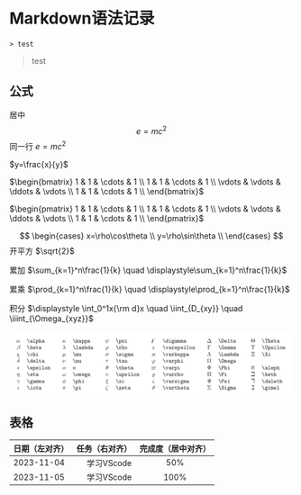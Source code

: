# Markdown语法记录

```basic
> test
```
> test
## 公式
居中
$$e=mc^2$$
同一行
$e=mc^2$

$y=\frac{x}{y}$

$\begin{bmatrix}
1 & 1 & \cdots & 1 \\
1 & 1 & \cdots & 1 \\
\vdots & \vdots & \ddots & \vdots \\
1 & 1 & \cdots & 1 \\
\end{bmatrix}$

$\begin{pmatrix}
1 & 1 & \cdots & 1 \\
1 & 1 & \cdots & 1 \\
\vdots & \vdots & \ddots & \vdots \\
1 & 1 & \cdots & 1 \\
\end{pmatrix}$

$$
\begin{cases}
x=\rho\cos\theta \\
y=\rho\sin\theta \\
\end{cases}
$$
开平方 $\sqrt{2}$

累加 $\sum_{k=1}^n\frac{1}{k}  \quad  \displaystyle\sum_{k=1}^n\frac{1}{k}$

累乘 $\prod_{k=1}^n\frac{1}{k}  \quad  \displaystyle\prod_{k=1}^n\frac{1}{k}$

积分 $\displaystyle \int_0^1x{\rm d}x  \quad  \iint_{D_{xy}}  \quad  \iiint_{\Omega_{xyz}}$

![Alt text](/images/latex.png)


## 表格

| 日期（左对齐） | 任务（右对齐） | 完成度（居中对齐） |
| :-----| ----: | :----: |
| 2023-11-04 | 学习VScode | 50% |
| 2023-11-05 | 学习VScode | 100% |